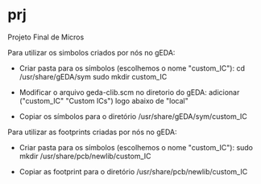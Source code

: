# prj
Projeto Final de Micros

Para utilizar os simbolos criados por nós no gEDA:

- Criar pasta para os símbolos (escolhemos o nome "custom_IC"):
	cd /usr/share/gEDA/sym
	sudo mkdir custom_IC

- Modificar o arquivo geda-clib.scm no diretorio do gEDA:
	adicionar ("custom_IC" "Custom ICs") logo abaixo de "local"

- Copiar os símbolos para o diretório /usr/share/gEDA/sym/custom_IC

Para utilizar as footprints criadas por nós no gEDA:

- Criar pasta para os símbolos (escolhemos o nome "custom_IC"):
	sudo mkdir /usr/share/pcb/newlib/custom_IC

- Copiar as footprint para o diretório /usr/share/pcb/newlib/custom_IC


